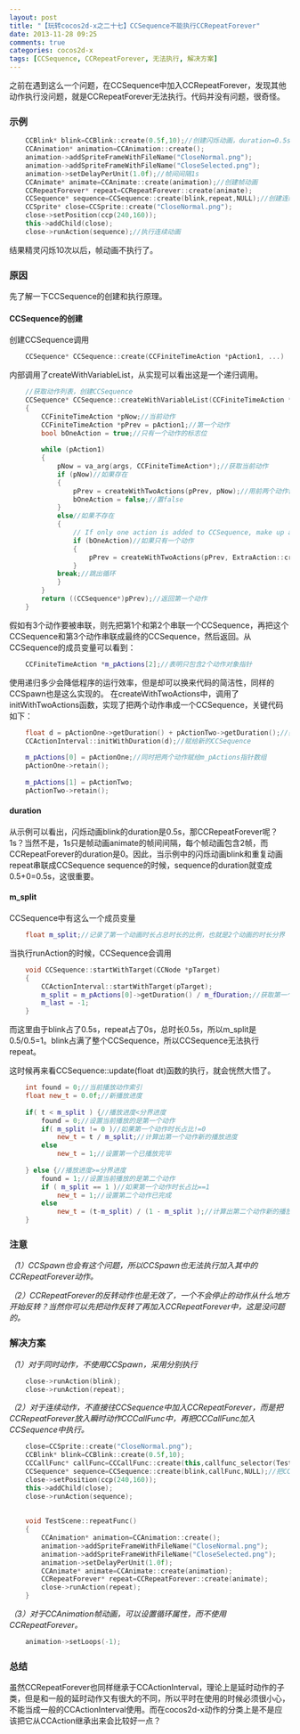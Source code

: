 ```yaml
---
layout: post
title: "【玩转cocos2d-x之二十七】CCSequence不能执行CCRepeatForever"
date: 2013-11-28 09:25
comments: true
categories: cocos2d-x
tags: [CCSequence, CCRepeatForever, 无法执行, 解决方案]
---
```

之前在遇到这么一个问题，在CCSequence中加入CCRepeatForever，发现其他动作执行没问题，就是CCRepeatForever无法执行。代码并没有问题，很奇怪。


### 示例

``` cpp 示例
    CCBlink* blink=CCBlink::create(0.5f,10);//创建闪烁动画，duration=0.5s  
    CCAnimation* animation=CCAnimation::create();  
    animation->addSpriteFrameWithFileName("CloseNormal.png");  
    animation->addSpriteFrameWithFileName("CloseSelected.png");  
    animation->setDelayPerUnit(1.0f);//帧间间隔1s  
    CCAnimate* animate=CCAnimate::create(animation);//创建帧动画  
    CCRepeatForever* repeat=CCRepeatForever::create(animate);  
    CCSequence* sequence=CCSequence::create(blink,repeat,NULL);//创建连续动画  
    CCSprite* close=CCSprite::create("CloseNormal.png");  
    close->setPosition(ccp(240,160));  
    this->addChild(close);  
    close->runAction(sequence);//执行连续动画  

```

结果精灵闪烁10次以后，帧动画不执行了。

<!-- more -->

### 原因
先了解一下CCSequence的创建和执行原理。

#### CCSequence的创建

创建CCSequence调用

``` cpp 创建CCSequence
    CCSequence* CCSequence::create(CCFiniteTimeAction *pAction1, ...)  

```

内部调用了createWithVariableList，从实现可以看出这是一个递归调用。

``` cpp createWithVariableList
    //获取动作列表，创建CCSequence  
    CCSequence* CCSequence::createWithVariableList(CCFiniteTimeAction *pAction1, va_list args)  
    {  
    	CCFiniteTimeAction *pNow;//当前动作  
    	CCFiniteTimeAction *pPrev = pAction1;//第一个动作  
    	bool bOneAction = true;//只有一个动作的标志位  
      
    	while (pAction1)  
    	{  
    		pNow = va_arg(args, CCFiniteTimeAction*);//获取当前动作  
    		if (pNow)//如果存在  
    		{  
    			pPrev = createWithTwoActions(pPrev, pNow);//用前两个动作创建CCSequence并赋给第一个动作  
    			bOneAction = false;//置false  
    		}  
    		else//如果不存在  
    		{  
    			// If only one action is added to CCSequence, make up a CCSequence by adding a simplest finite time action.  
    			if (bOneAction)//如果只有一个动作  
    			{  
    				pPrev = createWithTwoActions(pPrev, ExtraAction::create());  
    			}  
    		break;//跳出循环  
    		}  
    	}  
    	return ((CCSequence*)pPrev);//返回第一个动作  
    }  

```

假如有3个动作要被串联，则先把第1个和第2个串联一个CCSequence，再把这个CCSequence和第3个动作串联成最终的CCSequence，然后返回。从CCSequence的成员变量可以看到：

``` cpp 动作对象指针成员变量
    CCFiniteTimeAction *m_pActions[2];//表明只包含2个动作对象指针

```

使用递归多少会降低程序的运行效率，但是却可以换来代码的简洁性，同样的CCSpawn也是这么实现的。
在createWithTwoActions中，调用了initWithTwoActions函数，实现了把两个动作串成一个CCSequence，关键代码如下：

``` cpp initWithTwoActions
    float d = pActionOne->getDuration() + pActionTwo->getDuration();//获取两个动作的duration  
    CCActionInterval::initWithDuration(d);//赋给新的CCSequence  
      
    m_pActions[0] = pActionOne;//同时把两个动作赋给m_pActions指针数组  
    pActionOne->retain();  
      
    m_pActions[1] = pActionTwo;  
    pActionTwo->retain();  

```

#### duration

从示例可以看出，闪烁动画blink的duration是0.5s，那CCRepeatForever呢？1s？当然不是，1s只是帧动画animate的帧间间隔，每个帧动画包含2帧，而CCRepeatForever的duration是0。因此，当示例中的闪烁动画blink和重复动画repeat串联成CCSequence sequence的时候，sequence的duration就变成0.5+0=0.5s，这很重要。

#### m_split

CCSequence中有这么一个成员变量

``` cpp m_split
	float m_split;//记录了第一个动画时长占总时长的比例，也就是2个动画的时长分界  

```

当执行runAction的时候，CCSequence会调用

``` cpp startWithTarget
	void CCSequence::startWithTarget(CCNode *pTarget)  
	{  
    	CCActionInterval::startWithTarget(pTarget);  
    	m_split = m_pActions[0]->getDuration() / m_fDuration;//获取第一个动画占总时长的比例  
    	m_last = -1;  
	}  

```

而这里由于blink占了0.5s，repeat占了0s，总时长0.5s，所以m_split是0.5/0.5=1。blink占满了整个CCSequence，所以CCSequence无法执行repeat。

这时候再来看CCSequence::update(float dt)函数的执行，就会恍然大悟了。

``` cpp update
	int found = 0;//当前播放动作索引  
	float new_t = 0.0f;//新播放进度  
  
	if( t < m_split ) {//播放进度<分界进度  
    	found = 0;//设置当前播放的是第一个动作  
    	if( m_split != 0 )//如果第一个动作时长占比!=0  
        	new_t = t / m_split;//计算出第一个动作新的播放进度  
    	else  
        	new_t = 1;//设置第一个已播放完毕  
  
	} else {//播放进度>=分界进度  
    	found = 1;//设置当前播放的是第二个动作  
    	if ( m_split == 1 )//如果第一个动作时长占比==1  
        	new_t = 1;//设置第二个动作已完成  
    	else  
        	new_t = (t-m_split) / (1 - m_split );//计算出第二个动作新的播放进度  
	}  

```

### 注意
*（1）CCSpawn也会有这个问题，所以CCSpawn也无法执行加入其中的CCRepeatForever动作。*

*（2）CCRepeatForever的反转动作也是无效了，一个不会停止的动作从什么地方开始反转？当然你可以先把动作反转了再加入CCRepeatForever中，这是没问题的。*

### 解决方案
*（1）对于同时动作，不使用CCSpawn，采用分别执行*

``` cpp 分别执行
	close->runAction(blink);  
	close->runAction(repeat);  

```

*（2）对于连续动作，不直接往CCSequence中加入CCRepeatForever，而是把CCRepeatForever放入瞬时动作CCCallFunc中，再把CCCallFunc加入CCSequence中执行。*

``` cpp CCSequence串联
	close=CCSprite::create("CloseNormal.png");  
	CCBlink* blink=CCBlink::create(0.5f,10);  
	CCCallFunc* callFunc=CCCallFunc::create(this,callfunc_selector(TestScene::repeatFunc));//创建CCCallFunc对象  
	CCSequence* sequence=CCSequence::create(blink,callFunc,NULL);//把CCCallFunc对象加入CCSequence中  
	close->setPosition(ccp(240,160));  
	this->addChild(close);  
	close->runAction(sequence);  
  
  
	void TestScene::repeatFunc()  
	{  
    	CCAnimation* animation=CCAnimation::create();  
    	animation->addSpriteFrameWithFileName("CloseNormal.png");  
    	animation->addSpriteFrameWithFileName("CloseSelected.png");  
    	animation->setDelayPerUnit(1.0f);  
    	CCAnimate* animate=CCAnimate::create(animation);  
    	CCRepeatForever* repeat=CCRepeatForever::create(animate);  
    	close->runAction(repeat);  
	}  

```

*（3）对于CCAnimation帧动画，可以设置循环属性，而不使用CCRepeatForever。*

``` cpp setLoops
	animation->setLoops(-1);  

```

### 总结
虽然CCRepeatForever也同样继承于CCActionInterval，理论上是延时动作的子类，但是和一般的延时动作又有很大的不同，所以平时在使用的时候必须很小心，不能当成一般的CCActionInterval使用。而在cocos2d-x动作的分类上是不是应该把它从CCAction继承出来会比较好一点？